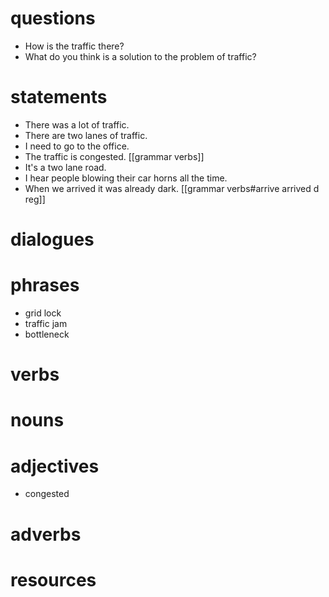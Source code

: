 # questions
- How is the traffic there?
- What do you think is a solution to the problem of traffic?
# statements
- There was a lot of traffic.
- There are two lanes of traffic.
- I need to go to the office.
- The traffic is congested. [[grammar verbs]]
- It's a two lane road.
- I hear people blowing their car horns all the time. 
- When we arrived it was already dark. [[grammar verbs#arrive arrived d reg]]


# dialogues

# phrases
- grid lock
- traffic jam
- bottleneck
# verbs

# nouns

# adjectives
- congested
# adverbs

# resources
